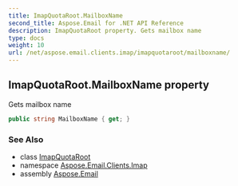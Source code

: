 ```yaml
---
title: ImapQuotaRoot.MailboxName
second_title: Aspose.Email for .NET API Reference
description: ImapQuotaRoot property. Gets mailbox name
type: docs
weight: 10
url: /net/aspose.email.clients.imap/imapquotaroot/mailboxname/
---
```

## ImapQuotaRoot.MailboxName property

Gets mailbox name

```csharp
public string MailboxName { get; }
```

### See Also

* class [ImapQuotaRoot](../)
* namespace [Aspose.Email.Clients.Imap](../../imapquotaroot/)
* assembly [Aspose.Email](../../../)


